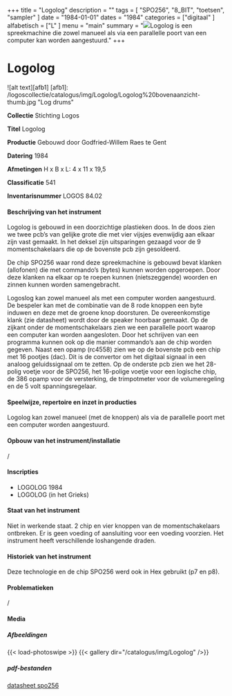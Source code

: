 ﻿+++
title = "Logolog"
description = ""
tags = [
"SPO256", "8_BIT", "toetsen", "sampler"
]
date = "1984-01-01"
dates = "1984"
categories = ["digitaal"
]
alfabetisch = ["L"
]
menu = "main"
summary = "<a href='/logoscollectie/catalogus/1984/logolog'><img src='/logoscollectie/catalogus/img/Logolog/Logolog%20bovenaanzicht-thumb.jpg'></a>Logolog is een spreekmachine die zowel manueel als via een parallelle poort van een computer kan worden aangestuurd."
+++

# Logolog

![alt text][afb1]
[afb1]: /logoscollectie/catalogus/img/Logolog/Logolog%20bovenaanzicht-thumb.jpg "Log drums"

**Collectie**
Stichting Logos

**Titel**
Logolog

**Productie**
Gebouwd door Godfried-Willem Raes te Gent

**Datering**
1984

**Afmetingen**
H x B x L: 4 x 11 x 19,5

**Classificatie**
541

**Inventarisnummer**
LOGOS 84.02

#### Beschrijving van het instrument
Logolog is gebouwd in een doorzichtige plastieken doos. In de doos zien we twee pcb’s van gelijke grote die met vier vijsjes evenwijdig aan elkaar zijn vast gemaakt. In het deksel zijn uitsparingen gezaagd voor de 9 momentschakelaars die op de bovenste pcb zijn gesoldeerd.

De chip SPO256 waar rond deze spreekmachine is gebouwd bevat klanken (allofonen) die met commando’s (bytes) kunnen worden opgeroepen. Door deze klanken na elkaar op te roepen kunnen (nietszeggende) woorden en zinnen kunnen worden samengebracht.

Logoslog kan zowel manueel als met een computer worden aangestuurd. De bespeler kan met de combinatie van de 8 rode knoppen een byte induwen en deze met de groene knop doorsturen. De overeenkomstige klank (zie datasheet) wordt door de speaker hoorbaar gemaakt. Op de zijkant onder de momentschakelaars zien we een parallelle poort waarop een computer kan worden aangesloten. Door het schrijven van een programma kunnen ook op die manier commando’s aan de chip worden gegeven. Naast een opamp (rc4558) zien we op de bovenste pcb een chip met 16 pootjes (dac). Dit is de convertor om het digitaal signaal in een analoog geluidssignaal om te zetten. Op de onderste pcb zien we het 28-polig voetje voor de SPO256, het 16-polige voetje voor een logische chip, de 386 opamp voor de versterking, de trimpotmeter voor de volumeregeling en de 5 volt spanningsregelaar.  

#### Speelwijze, repertoire en inzet in producties
Logolog kan zowel manueel (met de knoppen) als via de parallelle poort met een computer worden aangestuurd.

#### Opbouw van het instrument/installatie
/

#### Inscripties
- LOGOLOG 1984
- LOGOLOG (in het Grieks)

#### Staat van het instrument
Niet in werkende staat. 2 chip en vier knoppen van de momentschakelaars ontbreken. Er is geen voeding of aansluiting voor een voeding voorzien. Het instrument heeft verschillende loshangende draden.

#### Historiek van het instrument
Deze technologie en de chip SPO256 werd ook in Hex gebruikt (p7 en p8).

#### Problematieken
/

#### Media
##### Afbeeldingen
{{< load-photoswipe >}}
{{< gallery dir="/catalogus/img/Logolog" />}}

##### pdf-bestanden
[datasheet spo256](/logoscollectie/catalogus/pdf/Logolog/spo256_datasheet.pdf)
